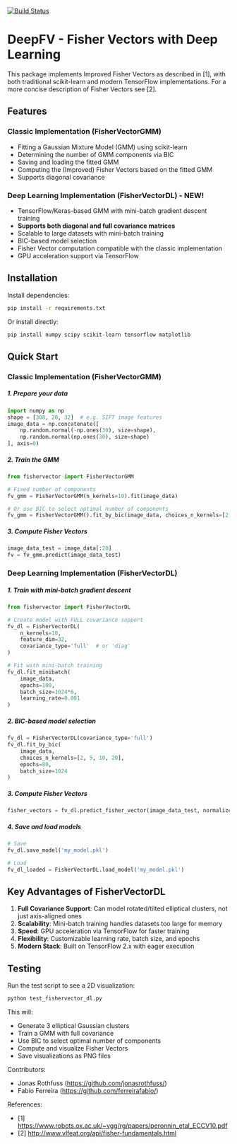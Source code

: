 [![Build Status](https://travis-ci.org/jonasrothfuss/fishervector.svg?branch=master)](https://travis-ci.org/jonasrothfuss/fishervector)

# DeepFV - Fisher Vectors with Deep Learning

This package implements Improved Fisher Vectors as described in [1], with both traditional scikit-learn and modern TensorFlow implementations. For a more concise description of Fisher Vectors see [2].

## Features

### Classic Implementation (FisherVectorGMM)
- Fitting a Gaussian Mixture Model (GMM) using scikit-learn
- Determining the number of GMM components via BIC
- Saving and loading the fitted GMM
- Computing the (Improved) Fisher Vectors based on the fitted GMM
- Supports diagonal covariance

### Deep Learning Implementation (FisherVectorDL) - **NEW!**
- TensorFlow/Keras-based GMM with mini-batch gradient descent training
- **Supports both diagonal and full covariance matrices**
- Scalable to large datasets with mini-batch training
- BIC-based model selection
- Fisher Vector computation compatible with the classic implementation
- GPU acceleration support via TensorFlow

## Installation

Install dependencies:
```bash
pip install -r requirements.txt
```

Or install directly:
```bash
pip install numpy scipy scikit-learn tensorflow matplotlib
```

## Quick Start

### Classic Implementation (FisherVectorGMM)

##### 1. Prepare your data
```python
import numpy as np
shape = [300, 20, 32]  # e.g. SIFT image features
image_data = np.concatenate([
    np.random.normal(-np.ones(30), size=shape),
    np.random.normal(np.ones(30), size=shape)
], axis=0)
```

##### 2. Train the GMM
```python
from fishervector import FisherVectorGMM

# Fixed number of components
fv_gmm = FisherVectorGMM(n_kernels=10).fit(image_data)

# Or use BIC to select optimal number of components
fv_gmm = FisherVectorGMM().fit_by_bic(image_data, choices_n_kernels=[2,5,10,20])
```

##### 3. Compute Fisher Vectors
```python
image_data_test = image_data[:20]
fv = fv_gmm.predict(image_data_test)
```

### Deep Learning Implementation (FisherVectorDL)

##### 1. Train with mini-batch gradient descent
```python
from fishervector import FisherVectorDL

# Create model with FULL covariance support
fv_dl = FisherVectorDL(
    n_kernels=10,
    feature_dim=32,
    covariance_type='full'  # or 'diag'
)

# Fit with mini-batch training
fv_dl.fit_minibatch(
    image_data,
    epochs=100,
    batch_size=1024*6,
    learning_rate=0.001
)
```

##### 2. BIC-based model selection
```python
fv_dl = FisherVectorDL(covariance_type='full')
fv_dl.fit_by_bic(
    image_data,
    choices_n_kernels=[2, 5, 10, 20],
    epochs=80,
    batch_size=1024
)
```

##### 3. Compute Fisher Vectors
```python
fisher_vectors = fv_dl.predict_fisher_vector(image_data_test, normalized=True)
```

##### 4. Save and load models
```python
# Save
fv_dl.save_model('my_model.pkl')

# Load
fv_dl_loaded = FisherVectorDL.load_model('my_model.pkl')
```

## Key Advantages of FisherVectorDL

1. **Full Covariance Support**: Can model rotated/tilted elliptical clusters, not just axis-aligned ones
2. **Scalability**: Mini-batch training handles datasets too large for memory
3. **Speed**: GPU acceleration via TensorFlow for faster training
4. **Flexibility**: Customizable learning rate, batch size, and epochs
5. **Modern Stack**: Built on TensorFlow 2.x with eager execution

## Testing

Run the test script to see a 2D visualization:
```bash
python test_fishervector_dl.py
```

This will:
- Generate 3 elliptical Gaussian clusters
- Train a GMM with full covariance
- Use BIC to select optimal number of components
- Compute and visualize Fisher Vectors
- Save visualizations as PNG files

Contributors:
* Jonas Rothfuss (https://github.com/jonasrothfuss/)
* Fabio Ferreira (https://github.com/ferreirafabio/)

References:
- [1] https://www.robots.ox.ac.uk/~vgg/rg/papers/peronnin_etal_ECCV10.pdf
- [2] http://www.vlfeat.org/api/fisher-fundamentals.html

